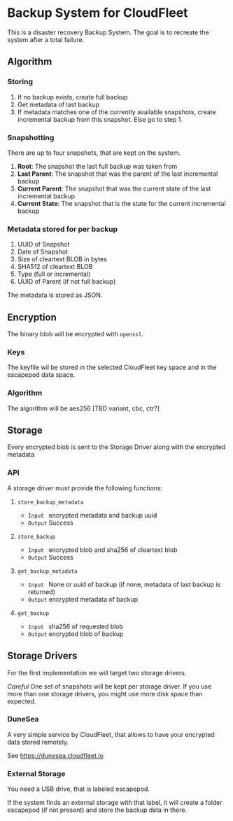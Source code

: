 Backup System for CloudFleet
============================

This is a disaster recovery Backup System. The goal is to recreate the system after a total failure.

Algorithm
---------

### Storing

1. If no backup exists, create full backup
2. Get metadata of last backup
3. If metadata matches one of the currently available snapshots,
   create incremental backup from this snapshot. Else go to step 1.

### Snapshotting

There are up to four snapshots, that are kept on the system.

1. __Root__: The snapshot the last full backup was taken from
2. __Last Parent__: The snapshot that was the parent of the last incremental backup
3. __Current Parent__: The snapshot that was the current state of the last incremental backup
4. __Current State__: The snapshot that is the state for the current incremental backup

### Metadata stored for per backup

1. UUID of Snapshot
3. Date of Snapshot
2. Size of cleartext BLOB in bytes
4. SHA512 of cleartext BLOB
5. Type (full or incremental)
6. UUID of Parent (if not full backup)

The metadata is stored as JSON.


Encryption
----------

The binary blob will be encrypted with `openssl`.

### Keys

The keyfile wil be stored in the selected CloudFleet key space and in the escapepod data space.


### Algorithm

The algorithm will be aes256 [TBD variant, cbc, ctr?]

Storage
-------

Every encrypted blob is sent to the Storage Driver along with the encrypted metadata

### API

A storage driver must provide the following functions:

1. `store_backup_metadata`
   - `Ìnput ` encrypted metadata and backup uuid
   - `Output` Success

2. `store_backup`
   - `Ìnput ` encrypted blob and sha256 of cleartext blob
   - `Output` Success

3. `get_backup_metadata`
   - `Input ` None or uuid of backup (if none, metadata of last backup is returned)
   - `Output` encrypted metadata of backup

4. `get_backup`
   - `Input ` sha256 of requested blob
   - `Output` encrypted blob of backup



Storage Drivers
---------------

For the first implementation we will target two storage drivers.

_Careful_ One set of snapshots will be kept per storage driver. If you use more than one storage
drivers, you might use more disk space than expected.

### DuneSea

A very simple service by CloudFleet, that allows to have your encrypted data stored remotely.

See https://dunesea.cloudfleet.io

### External Storage

You need a USB drive, that is labeled escapepod.

If the system finds an external storage with that label, it will create a folder
escapepod (if not present) and store the backup data in there.
